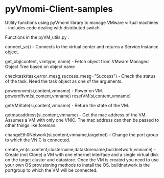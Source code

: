 pyVmomi-Client-samples
======================

Utility functions using pyVmomi library to manage VMware virtual machines - includes code dealing with distributed switch. 


Functions in the pyVM_utils.py :

connect_vc() - Connects to the virtual center and returns a Service Instance object.

get_obj(content, vimtype, name) - Fetch object from VMware Managed Object Tree based on object name

checktask(task,error_mesg,success_mesg="Success") - Check the status of the task. Need the task object as one of the arguments.

poweronvm(si,content,vmname) - Power on VM.
poweroffvm(si,content,vmname)
resetVM(si,content,vmname)

getVMState(si,content,vmname) - Return the state of the VM.

getmacaddress(si,content,vmname) - Get the mac address of the VM. Assumes a VM with only one VNIC. The mac address can then be passed to other things like foreman.

changeEth0Network(si,content,vmname,targetnet) - Change the port group to which the VNIC is connected.

create_vm(si,content,clustername,datastorename,buildnetwork,vmname) - Create (not Clone) a VM with one ethernet interface and a single virtual disk on the target cluster and datastore.  Once the VM is created you need to use your own OS provisioning methods to install the OS. buildnetwork is the portgroup to which the VM will be connected.

